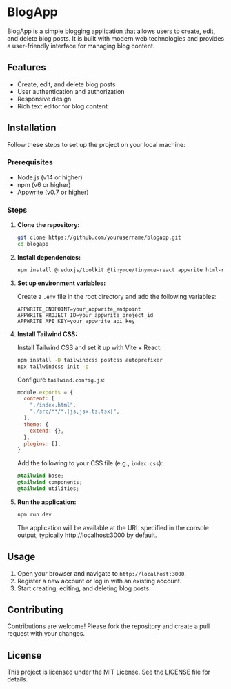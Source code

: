 

# BlogApp

BlogApp is a simple blogging application that allows users to create, edit, and delete blog posts. It is built with modern web technologies and provides a user-friendly interface for managing blog content.

## Features

- Create, edit, and delete blog posts
- User authentication and authorization
- Responsive design
- Rich text editor for blog content

## Installation

Follow these steps to set up the project on your local machine:

### Prerequisites

- Node.js (v14 or higher)
- npm (v6 or higher)
- Appwrite (v0.7 or higher)

### Steps

1. **Clone the repository:**

   ```bash
   git clone https://github.com/yourusername/blogapp.git
   cd blogapp
   ```

2. **Install dependencies:**

   ```bash
   npm install @reduxjs/toolkit @tinymce/tinymce-react appwrite html-react-parser react react-dom react-hook-form react-redux react-router-dom
   ```

3. **Set up environment variables:**

   Create a `.env` file in the root directory and add the following variables:

   ```env
   APPWRITE_ENDPOINT=your_appwrite_endpoint
   APPWRITE_PROJECT_ID=your_appwrite_project_id
   APPWRITE_API_KEY=your_appwrite_api_key
   ```

4. **Install Tailwind CSS:**

   Install Tailwind CSS and set it up with Vite + React:

   ```bash
   npm install -D tailwindcss postcss autoprefixer
   npx tailwindcss init -p
   ```

   Configure `tailwind.config.js`:

   ```js
   module.exports = {
     content: [
       "./index.html",
       "./src/**/*.{js,jsx,ts,tsx}",
     ],
     theme: {
       extend: {},
     },
     plugins: [],
   }
   ```

   Add the following to your CSS file (e.g., `index.css`):

   ```css
   @tailwind base;
   @tailwind components;
   @tailwind utilities;
   ```

5. **Run the application:**

   ```bash
   npm run dev
   ```

   The application will be available at the URL specified in the console output, typically http://localhost:3000 by default.

## Usage

1. Open your browser and navigate to `http://localhost:3000`.
2. Register a new account or log in with an existing account.
3. Start creating, editing, and deleting blog posts.

## Contributing

Contributions are welcome! Please fork the repository and create a pull request with your changes.

## License

This project is licensed under the MIT License. See the [LICENSE](LICENSE) file for details.


